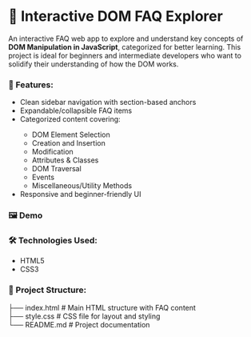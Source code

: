 <h1>📘 Interactive DOM FAQ Explorer</h1>
<p>
  An interactive FAQ web app to explore and understand key concepts of <b>DOM Manipulation in JavaScript</b>, categorized for better learning. This project is ideal for beginners and intermediate developers who want to       solidify their understanding of how the DOM works.
</p>

<h3>🚀 Features:</h3>
<ul>
  <li>Clean sidebar navigation with section-based anchors</li>
  <li>Expandable/collapsible FAQ items</li>
  <li>Categorized content covering:</li>
  <ul style="disc">
    <li>DOM Element Selection</li>
    <li>Creation and Insertion</li>
    <li>Modification</li>
    <li>Attributes & Classes</li>
    <li>DOM Traversal</li>
    <li>Events</li>
    <li>Miscellaneous/Utility Methods</li>
  </ul>
  <li>Responsive and beginner-friendly UI</li>
</ul>

<h3>🖼️ Demo</h3>

<h3>🛠️ Technologies Used:</h3>
<ul>
  <li>HTML5</li>
  <li>CSS3</li>
</ul>

<h3>📁 Project Structure:</h3>
├── index.html                  # Main HTML structure with FAQ content <br />
├── style.css                   # CSS file for layout and styling <br />
└── README.md                   # Project documentation <br />
